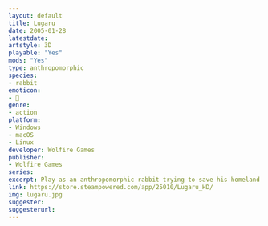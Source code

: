 ```yaml
---
layout: default
title: Lugaru
date: 2005-01-28
latestdate: 
artstyle: 3D
playable: "Yes"
mods: "Yes"
type: anthropomorphic
species: 
- rabbit
emoticon:
- 🐰
genre: 
- action
platform:
- Windows
- macOS
- Linux
developer: Wolfire Games
publisher:
- Wolfire Games
series: 
excerpt: Play as an anthropomorphic rabbit trying to save his homeland with high-flying platforming and hardcore hand-to-hand and melee combat.
link: https://store.steampowered.com/app/25010/Lugaru_HD/
img: lugaru.jpg
suggester: 
suggesterurl: 
---
```


